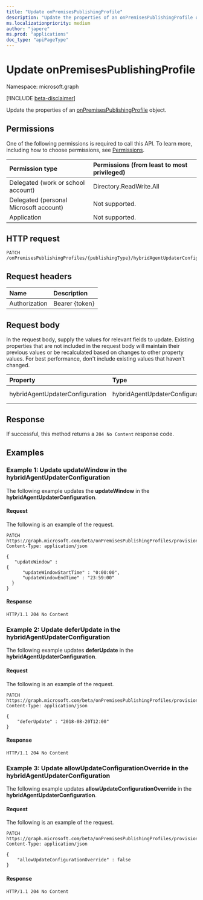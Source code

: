 ```yaml
---
title: "Update onPremisesPublishingProfile"
description: "Update the properties of an onPremisesPublishingProfile object."
ms.localizationpriority: medium
author: "japere"
ms.prod: "applications"
doc_type: "apiPageType"
---
```


# Update onPremisesPublishingProfile

Namespace: microsoft.graph

[!INCLUDE [beta-disclaimer](../../includes/beta-disclaimer.md)]

Update the properties of an [onPremisesPublishingProfile](../resources/onpremisespublishingprofile.md) object.

## Permissions

One of the following permissions is required to call this API. To learn more, including how to choose permissions, see [Permissions](/graph/permissions-reference).

| Permission type                        | Permissions (from least to most privileged) |
|:--------------------------------------|:---------------------------------------------------------|
| Delegated (work or school account)     | Directory.ReadWrite.All |
| Delegated (personal Microsoft account) | Not supported. |
| Application                            | Not supported. |

## HTTP request

<!-- { "blockType": "ignored" } -->

```http
PATCH /onPremisesPublishingProfiles/{publishingType}/hybridAgentUpdaterConfiguration
```

## Request headers

| Name       | Description|
|:-----------|:-----------|
| Authorization | Bearer {token} |

## Request body

In the request body, supply the values for relevant fields to update. Existing properties that are not included in the request body will maintain their previous values or be recalculated based on changes to other property values. For best performance, don't include existing values that haven't changed.

| Property     | Type        | Description |
|:-------------|:------------|:------------|
|hybridAgentUpdaterConfiguration|hybridAgentUpdaterConfiguration|Represents [hybridAgentUpdaterConfiguration](../resources/hybridagentupdaterconfiguration.md).|

## Response

If successful, this method returns a `204 No Content` response code.

## Examples

### Example 1: Update updateWindow in the hybridAgentUpdaterConfiguration

The following example updates the **updateWindow** in the **hybridAgentUpdaterConfiguration**.

#### Request

The following is an example of the request.

<!-- {
  "blockType": "request",
  "name": "update_onpremisespublishingprofile_1"
}-->

```http
PATCH https://graph.microsoft.com/beta/onPremisesPublishingProfiles/provisioning/hybridAgentUpdaterConfiguration
Content-Type: application/json

{
   "updateWindow" :
{
      "updateWindowStartTime" : "0:00:00",
      "updateWindowEndTime" : "23:59:00"
  }
}
```

#### Response

<!-- {
  "blockType": "response"
} -->

```http
HTTP/1.1 204 No Content
```

### Example 2: Update deferUpdate in the hybridAgentUpdaterConfiguration 

The following example updates **deferUpdate** in the **hybridAgentUpdaterConfiguration**.

#### Request

The following is an example of the request.


<!-- {
  "blockType": "request",
  "name": "update_onpremisespublishingprofile_2"
}-->

```http
PATCH https://graph.microsoft.com/beta/onPremisesPublishingProfiles/provisioning/hybridAgentUpdaterConfiguration
Content-Type: application/json

{
    "deferUpdate" : "2018-08-20T12:00"
}
```

#### Response

<!-- {
  "blockType": "response"
} -->

```http
HTTP/1.1 204 No Content
```

### Example 3: Update allowUpdateConfigurationOverride in the hybridAgentUpdaterConfiguration

The following example updates **allowUpdateConfigurationOverride** in the **hybridAgentUpdaterConfiguration**.

#### Request

The following is an example of the request.

<!-- {
  "blockType": "request",
  "name": "update_onpremisespublishingprofile_3"
}-->

```http
PATCH https://graph.microsoft.com/beta/onPremisesPublishingProfiles/provisioning/hybridAgentUpdaterConfiguration
Content-Type: application/json

{
    "allowUpdateConfigurationOverride" : false
}
```

#### Response

<!-- {
  "blockType": "response"
} -->

```http
HTTP/1.1 204 No Content
```

<!-- uuid: 8fcb5dbc-d5aa-4681-8e31-b001d5168d79
2015-10-25 14:57:30 UTC -->
<!-- {
  "type": "#page.annotation",
  "description": "Update onpremisespublishingprofile",
  "keywords": "",
  "section": "documentation",
  "tocPath": ""
}-->



